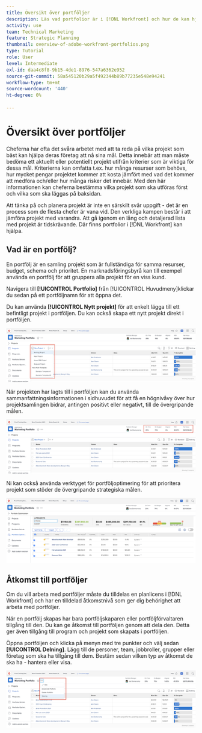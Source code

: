 ```yaml
---
title: Översikt över portföljer
description: Läs vad portfolior är i [!DNL Workfront] och hur de kan hjälpa er att prioritera projekt och jämföra projekt med varandra.
activity: use
team: Technical Marketing
feature: Strategic Planning
thumbnail: overview-of-adobe-workfront-portfolios.png
type: Tutorial
role: User
level: Intermediate
exl-id: daa4c8f8-9b15-4de1-8976-547a6362e952
source-git-commit: 58a545120b29a5f492344b89b77235e548e94241
workflow-type: tm+mt
source-wordcount: '440'
ht-degree: 0%

---
```


# Översikt över portföljer

Cheferna har ofta det svåra arbetet med att ta reda på vilka projekt som bäst kan hjälpa deras företag att nå sina mål. Detta innebär att man måste bedöma ett aktuellt eller potentiellt projekt utifrån kriterier som är viktiga för dessa mål. Kriterierna kan omfatta t.ex. hur många resurser som behövs, hur mycket pengar projektet kommer att kosta jämfört med vad det kommer att medföra och/eller hur många risker det innebär. Med den här informationen kan cheferna bestämma vilka projekt som ska utföras först och vilka som ska läggas på baksidan.

Att tänka på och planera projekt är inte en särskilt svår uppgift - det är en process som de flesta chefer är vana vid. Den verkliga kampen består i att jämföra projekt med varandra. Att gå igenom en lång och detaljerad lista med projekt är tidskrävande. Där finns portfolior i [!DNL  Workfront] kan hjälpa.

## Vad är en portfölj?

En portfölj är en samling projekt som är fullständiga för samma resurser, budget, schema och prioritet. En marknadsföringsbyrå kan till exempel använda en portfölj för att gruppera alla projekt för en viss kund.

Navigera till **[!UICONTROL Portfolio]** från [!UICONTROL Huvudmeny]klickar du sedan på ett portföljnamn för att öppna det.

Du kan använda **[!UICONTROL Nytt projekt]** för att enkelt lägga till ett befintligt projekt i portföljen. Du kan också skapa ett nytt projekt direkt i portföljen.

![En bild av den nedrullningsbara menyn för [!UICONTROL Nytt projekt] knapp](assets/01-portfolio-management3.png)

När projekten har lagts till i portföljen kan du använda sammanfattningsinformationen i sidhuvudet för att få en högnivåvy över hur projektsamlingen bidrar, antingen positivt eller negativt, till de övergripande målen.

![En bild av portföljens sammanfattningsinformation i sidhuvudet](assets/02-portfolio-management1.png)

Ni kan också använda verktyget för portföljoptimering för att prioritera projekt som stöder de övergripande strategiska målen.

![En bild av hur du prioriterar projekt i en portfölj](assets/03-portfolio-management2.png)

## Åtkomst till portföljer

Om du vill arbeta med portföljer måste du tilldelas en planlicens i [!DNL Workfront] och har en tilldelad åtkomstnivå som ger dig behörighet att arbeta med portföljer.

När en portfölj skapas har bara portföljskaparen eller portföljförvaltaren tillgång till den. Du kan ge åtkomst till portföljen genom att dela den. Detta ger även tillgång till program och projekt som skapats i portföljen.

Öppna portföljen och klicka på menyn med tre punkter och välj sedan **[!UICONTROL Delning]**. Lägg till de personer, team, jobbroller, grupper eller företag som ska ha tillgång till dem. Bestäm sedan vilken typ av åtkomst de ska ha - hantera eller visa.

![En bild av [!UICONTROL Delning] i en [!DNL Workfront] portfolio](assets/04-portfolio-management11.png)

<!--
Pro-tips graphic
If a user can’t access a specific portfolio, make sure it’s shared with them. The Workfront access level determines that a user can access portfolios in general, but sharing makes sure they can see specific portfolios. 
-->

<!--
Learn more graphic and links to documentation articles
* Portfolio overview   
* Create a portfolio 
* Create and manage portfolios 
* Navigate within a portfolio 
* Share a portfolio   
-->
